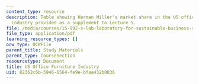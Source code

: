 ```yaml
---
content_type: resource
description: Table showing Herman Miller's market share in the US office furniture
  industry provided as a supplement to Lecture 5.
file: /media/courses/15-992-s-lab-laboratory-for-sustainable-business-spring-2008/82362c6b59466564fe9ebfaa432b0836_class_5.pdf
file_type: application/pdf
learning_resource_types: []
ocw_type: OCWFile
parent_title: Study Materials
parent_type: CourseSection
resourcetype: Document
title: US Office Furniture Industry
uid: 82362c6b-5946-6564-fe9e-bfaa432b0836
---
```

